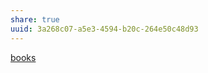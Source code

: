 ```yaml
---
share: true
uuid: 3a268c07-a5e3-4594-b20c-264e50c48d93
---
```


[books](/a3a80e28-c537-4091-a06f-3d20f44ec6a2)